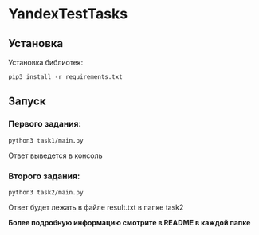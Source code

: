 # YandexTestTasks

## Установка 
Установка библиотек:
````
pip3 install -r requirements.txt
````

## Запуск
### Первого задания:
````
python3 task1/main.py
````
Ответ выведется в консоль   
### Второго задания:
````
python3 task2/main.py
````
Ответ будет лежать в файле result.txt в папке task2   

**Более подробную информацию смотрите в README в каждой папке**
